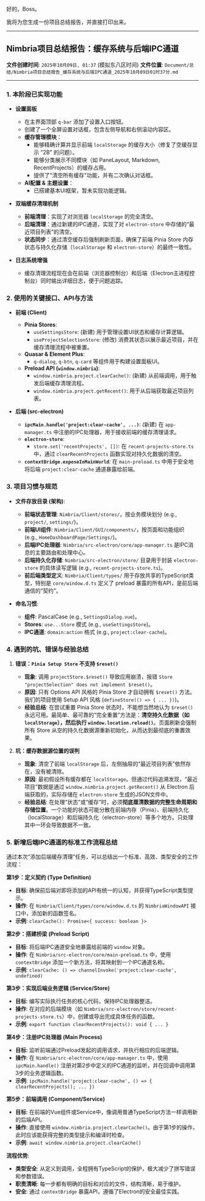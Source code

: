 好的，Boss。

我将为您生成一份项目总结报告，并直接打印出来。

---

## Nimbria项目总结报告：缓存系统与后端IPC通道

**文件创建时间**: `2025年10月09日, 01:37` (模拟东八区时间)
**文件位置**: `Document/总结/Nimbria项目总结报告_缓存系统与后端IPC通道_2025年10月09日01时37分.md`

---

### **1. 本阶段已实现功能**

- **设置面板**
  - 在主界面顶部 `q-bar` 添加了设置入口按钮。
  - 创建了一个全屏设置对话框，包含左侧导航和右侧滚动内容区。
  - **缓存管理模块**：
    - 能够精确计算并显示前端 `localStorage` 的缓存大小（修复了空缓存显示 "2B" 的问题）。
    - 能够分类展示不同模块（如 PaneLayout, Markdown, RecentProjects）的缓存占用。
    - 提供了"清空所有缓存"功能，并有二次确认对话框。
  - **AI配置 & 主题设置**：
    - 已搭建基本UI框架，暂未实现功能逻辑。

- **双端缓存清理机制**
  - **前端清理**：实现了对浏览器 `localStorage` 的完全清空。
  - **后端清理**：通过新建的IPC通道，实现了对 `electron-store` 中存储的“最近项目列表”的清空。
  - **状态同步**：通过清空缓存后强制刷新页面，确保了前端 Pinia Store 内存状态与持久化存储（`localStorage` 和 `electron-store`）的最终一致性。

- **日志系统增强**
  - 缓存清理流程现在会在前端（浏览器控制台）和后端（Electron主进程控制台）同时输出详细日志，便于问题追踪。

### **2. 使用的关键接口、API与方法**

- **前端 (Client)**
  - **Pinia Stores**:
    - `useSettingsStore`: (新建) 用于管理设置UI状态和缓存计算逻辑。
    - `useProjectSelectionStore`: (修改) 消费其状态以展示最近项目，并在缓存清理流程中被重置。
  - **Quasar & Element Plus**:
    - `q-dialog`, `q-btn`, `q-card` 等组件用于构建设置面板UI。
  - **Preload API (`window.nimbria`)**:
    - `window.nimbria.project.clearCache()`: (新建) 从前端调用，用于触发后端缓存清理流程。
    - `window.nimbria.project.getRecent()`: 用于从后端获取最近项目列表。

- **后端 (src-electron)**
  - **`ipcMain.handle('project:clear-cache', ...)`**: (新建) 在 `app-manager.ts` 中注册的IPC处理器，用于接收前端的缓存清理请求。
  - **`electron-store`**:
    - `store.set('recentProjects', [])`: 在 `recent-projects-store.ts` 中，通过 `clearRecentProjects` 函数实现对持久化数据的清空。
  - **`contextBridge.exposeInMainWorld`**: 在 `main-preload.ts` 中用于安全地将后端 `project:clear-cache` 通道暴露给前端。

### **3. 项目习惯与规范**

- **文件存放目录 (架构)**:
  - **前端状态管理**: `Nimbria/Client/stores/`，按业务模块划分 (e.g., `project/`, `settings/`)。
  - **前端UI组件**: `Nimbria/Client/GUI/components/`，按页面和功能组织 (e.g., `HomeDashboardPage/Settings/`)。
  - **后端IPC处理器**: `Nimbria/src-electron/core/app-manager.ts` 是IPC消息的主要路由和处理中心。
  - **后端持久化存储**: `Nimbria/src-electron/store/` 目录用于封装 `electron-store` 的具体读写逻辑 (e.g., `recent-projects-store.ts`)。
  - **前后端类型定义**: `Nimbria/Client/types/` 用于存放共享的TypeScript类型，特别是 `core/window.d.ts` 定义了 preload 暴露的所有API，是前后端通信的“契约”。

- **命名习惯**:
  - **组件**: PascalCase (e.g., `SettingsDialog.vue`)。
  - **Stores**: `use...Store` 模式 (e.g., `useSettingsStore`)。
  - **IPC通道**: `domain:action` 格式 (e.g., `project:clear-cache`)。

### **4. 遇到的坑、错误与经验总结**

1.  **错误：`Pinia Setup Store` 不支持 `$reset()`**
    - **现象**: 调用 `projectStore.$reset()` 导致应用崩溃，报错 `Store "projectSelection" does not implement $reset()`。
    - **原因**: 只有 Options API 风格的 Pinia Store 才自动拥有 `$reset()` 方法。我们的项目使用 Setup API 风格 (`defineStore(() => { ... })`)。
    - **经验总结**: 在尝试重置 Pinia Store 状态时，不能想当然地认为 `$reset()` 永远可用。最简单、最可靠的“完全重置”方法是：**清空持久化数据（如 `localStorage`），然后执行 `window.location.reload()`**。页面刷新会强制所有 Store 从空的持久化数据源重新初始化，从而达到最彻底的重置效果。

2.  **坑：缓存数据源位置的误判**
    - **现象**: 清空了前端 `localStorage` 后，左侧抽屉的“最近项目列表”依然存在，没有被清除。
    - **原因**: 最初假设所有缓存都在 `localStorage`。但通过代码追溯发现，“最近项目”数据是通过 `window.nimbria.project.getRecent()` 从 Electron 后端获取的，实际存储在 `electron-store` 生成的JSON文件中。
    - **经验总结**: 在处理“状态”或“缓存”时，必须**彻底厘清数据的完整生命周期和存储位置**。一个功能的状态可能分散在前端内存（Pinia）、前端持久化（localStorage）和后端持久化（electron-store）等多个地方。只处理其中一环会导致数据不一致。

### **5. 新增后端IPC通道的标准工作流程总结**

通过本次“添加后端缓存清理”任务，可以总结出一个标准、高效、类型安全的工作流程：

**第1步：定义契约 (Type Definition)**
   - **目标**: 确保前后端对即将添加的API有统一的认知，并获得TypeScript类型提示。
   - **操作**: 在 `Nimbria/Client/types/core/window.d.ts` 的 `NimbriaWindowAPI` 接口中，添加新的函数签名。
   - **示例**: `clearCache(): Promise<{ success: boolean }>`

**第2步：搭建桥梁 (Preload Script)**
   - **目标**: 将后端IPC通道安全地暴露给前端的 `window` 对象。
   - **操作**: 在 `Nimbria/src-electron/core/main-preload.ts` 中，使用 `contextBridge` 添加一个新方法，将其映射到一个IPC通道名称。
   - **示例**: `clearCache: () => channelInvoke('project:clear-cache', undefined)`

**第3步：实现后端业务逻辑 (Service/Store)**
   - **目标**: 编写实际执行任务的核心代码，保持IPC处理器整洁。
   - **操作**: 在对应的后端模块（如 `Nimbria/src-electron/store/recent-projects-store.ts`）中，创建或导出完成具体任务的函数。
   - **示例**: `export function clearRecentProjects(): void { ... }`

**第4步：注册IPC处理器 (Main Process)**
   - **目标**: 监听前端通过Preload发起的调用请求，并执行相应的后端逻辑。
   - **操作**: 在 `Nimbria/src-electron/core/app-manager.ts` 中，使用 `ipcMain.handle()` 注册对第2步中定义的IPC通道的监听，并在回调中调用第3步的业务逻辑函数。
   - **示例**: `ipcMain.handle('project:clear-cache', () => { clearRecentProjects(); ... })`

**第5步：前端调用 (Component/Service)**
   - **目标**: 在前端的Vue组件或Service中，像调用普通TypeScript方法一样调用新的后端API。
   - **操作**: 直接使用 `window.nimbria.project.clearCache()`。由于第1步的操作，此时应该能获得完整的类型提示和编译时检查。
   - **示例**: `await window.nimbria.project.clearCache()`

**流程优势**:
- **类型安全**: 从定义到调用，全程拥有TypeScript的保护，极大减少了拼写错误和参数错误。
- **职责清晰**: 每一步都有明确的目标和对应的文件，结构清晰，易于维护。
- **安全**: 通过 `contextBridge` 暴露API，遵循了Electron的安全最佳实践。

